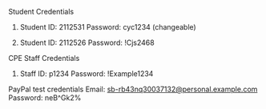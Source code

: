 ﻿Student Credentials
1. Student ID: 2112531
Password: cyc1234 (changeable)

2. Student ID: 2112526
Password: !Cjs2468

CPE Staff Credentials
1. Staff ID: p1234
Password: !Example1234

PayPal test credentials
Email: sb-rb43nq30037132@personal.example.com
Password: neB^Gk2%